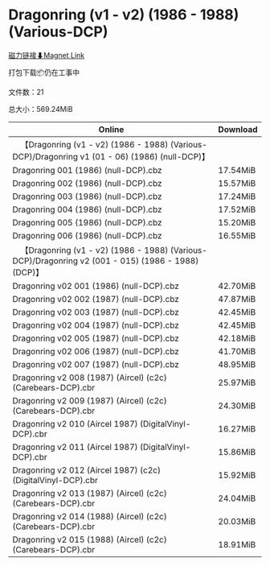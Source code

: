 # Dragonring (v1 - v2) (1986 - 1988) (Various-DCP)

[磁力链接⬇Magnet Link](magnet:?xt=urn:btih:899dad554b1c4ea86c1871e0c359fb04bd9911a4&dn=Dragonring%20%28v1%20-%20v2%29%20%281986%20-%201988%29%20%28Various-DCP%29)

打包下载📦仍在工事中

文件数：21

总大小：569.24MiB

Online | Download
--- | ---
&emsp;【Dragonring (v1 - v2) (1986 - 1988) (Various-DCP)/Dragonring v1 (01 - 06) (1986) (null-DCP)】 | 
Dragonring 001 (1986) (null-DCP).cbz | 17.54MiB
Dragonring 002 (1986) (null-DCP).cbz | 15.57MiB
Dragonring 003 (1986) (null-DCP).cbz | 17.24MiB
Dragonring 004 (1986) (null-DCP).cbz | 17.52MiB
Dragonring 005 (1986) (null-DCP).cbz | 15.20MiB
Dragonring 006 (1986) (null-DCP).cbz | 16.55MiB
&emsp;【Dragonring (v1 - v2) (1986 - 1988) (Various-DCP)/Dragonring v2 (001 - 015) (1986 - 1988) (DCP)】 | 
Dragonring v02 001 (1986) (null-DCP).cbz | 42.70MiB
Dragonring v02 002 (1987) (null-DCP).cbz | 47.87MiB
Dragonring v02 003 (1987) (null-DCP).cbz | 42.45MiB
Dragonring v02 004 (1987) (null-DCP).cbz | 42.45MiB
Dragonring v02 005 (1987) (null-DCP).cbz | 42.18MiB
Dragonring v02 006 (1987) (null-DCP).cbz | 41.70MiB
Dragonring v02 007 (1987) (null-DCP).cbz | 48.95MiB
Dragonring v2 008 (1987) (Aircel) (c2c) (Carebears-DCP).cbr | 25.97MiB
Dragonring v2 009 (1987) (Aircel) (c2c) (Carebears-DCP).cbr | 24.30MiB
Dragonring v2 010 (Aircel 1987) (DigitalVinyl-DCP).cbr | 16.27MiB
Dragonring v2 011 (Aircel 1987) (DigitalVinyl-DCP).cbr | 15.86MiB
Dragonring v2 012 (Aircel 1987) (c2c) (DigitalVinyl-DCP).cbr | 15.92MiB
Dragonring v2 013 (1987) (Aircel) (c2c) (Carebears-DCP).cbr | 24.04MiB
Dragonring v2 014 (1988) (Aircel) (c2c) (Carebears-DCP).cbr | 20.03MiB
Dragonring v2 015 (1988) (Aircel) (c2c) (Carebears-DCP).cbr | 18.91MiB